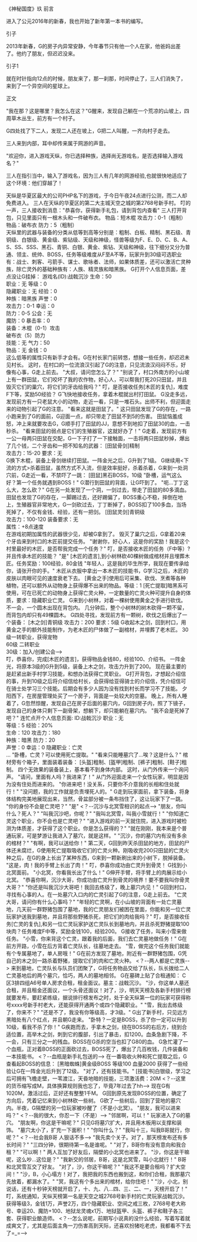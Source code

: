 《神秘国度》玖
前言

进入了公元2016年的新春，我也开始了新年第一本书的编写。

引子

2013年新春，G的房子内异常安静，今年春节只有他一个人在家，他爸妈出差了。他约了朋友，但迟迟没来。

引子1

就在时针指向12点的时候，朋友来了，那一刹那，时间停止了，三人们消失了，来到了一个异空间的星球上。

正文

"我在那？这是哪里？我怎么在这？"G醒来，发现自己躺在一个荒凉的山坡上，四周草木丛生，前方有一个村子。

G四处找了下二人，发现二人还在坡上，G把二人叫醒，一齐向村子走去。

三人来到内部，耳中却传来属于网游的声音。

"欢迎你，进入游戏天纵，你已选择种族，选择尚无游戏名，是否选择输入游戏名？"

三人在指引当中，输入了游戏名，因为三人有几年的网游经验,也就很快地适应了这个环境：他们穿越了！

<?--这里字写的有点潦草，不知道写的是"九年"还是"几年"，这里就写做"几年"了-->

天纵是华夏区最大的公司PHP名下的游戏，于今日午夜24点进行公测，而二人却免费进入。

<?--天纵这个游戏的设定怎么说呢，属于需要戴着VR设备才能游玩的那种虚拟现实网游,妥妥的刀剑神域既视感有木有=—+-->

三人在天纵的华夏区的第二大主城天空之城的第2768号新手村。

叮的一声，三人接收到消息："恭喜你，获得新手礼包，请到背包内查看"

三人打开背包，只见里面只有一根木头和一件破布衣。

物品：短木棍 攻击力：0-1（粗制）<br>
物品：破布衣 防力：5（粗制）<br>

天纵里的武器与装备的分类从低等到高等分别是：粗制、白板、精制、黑石级、青铜级、白银级、黄金级、紫钻级、天级和神级，怪兽等级为F、E、D、C、B、A、S、SS、SSS、黑石、青铜、白银、黄金、紫钻、天级和神级，往下细分又分为普通、领主、统帅、BOSS，任务等级难度从F至A不等，玩家升到30级可选职业有：战士、刺客、弓箭手、谋士、歌咏者、法师，如果体质差，还可以激活亡灵种族，除亡灵外的基础种族有：人族、精灵族和暗黑族。
<?--你还别说，当年这些武器装备怪兽和种族分的蛮细，就是后面没什么出场的机会/乐-->
G打开个人信息页面，差点没让G挂掉：

游戏名(ID):战戟沉沙   生命：50<br>
职业：无   等级：0<br>
隐藏职业：无   经验：0<br>
种族：暗黑族   声誉：0<br>
攻击力：0-1   幸运：0<br>
防力：0-5   公会：无<br>
魔防：0   暴击率：0<br>
装备：木棍（0-1）攻击<br>
    破布衣（5）防力<br>
技能：无   气力：50<br>
物品：无   金钱：0<br>

<?--说实话后面经常喜欢用个人信息凑字数，我想办法单独展示出来吧-->

这么低等的属性只有新手才会有。G在村长家门前转悠，想接一些任务，却迟迟未见村长。

这时，在村口的一位流浪汉引起了G的注意，只见流浪汉闷闷不乐，好像有心事，G走上前去。

"大叔，请问您怎么了？"

"别说了，村口外南方的小山坡上有一群田鼠，它们咬坏了我的农作物，好心人，可以帮我打死20只田鼠，并且毁灭它们的巢穴，将它们的牙齿给我吗？"

叮，是否接收任务[木匠的复仇]，难度F下等，奖励50经验？

G飞快地接收任务，拿着木棍就出村打田鼠。

G没走多远，发现前方有一只老鼠大小的动物，走近一看，只是一堆石头。出师不利，但迎面走来的动物引起了G的注意。

<?--以前一直不会写"迎"这个字，全写错了hh-->

"看来这就是田鼠了。"

这只田鼠发现了G的存在，一路小跑来到了G的面前，G迎面一点，却只带走了田鼠不到5的伤害。

田鼠恼羞成怒，冲上来就要攻击G，G顺手打了田鼠的JJ，意想不到地扣了田鼠30的血，一击秒杀。

"看来田鼠的弱点是它们的生殖器官，这就好办了！"

G走着，发现前方有一公一母两只田鼠在交配，G一下子打了一下接触面，一击将两只田鼠秒掉，爆出了几个钱，二个牙齿和一把不知名的武器：

[田鼠骨剑]精制<br>
攻击力：15-20   要求：无<br>

G换下木棍，装备上骨剑继续打田鼠。一阵金光之后，G升到了1级。

G继续用<下流的方式>杀着田鼠，虽然方式不入流，但是效率挺好，杀着杀着，G来到一处洞穴前，G走近一看，不禁吓了一跳：

[田鼠]黑石BOSS，10级

"卧槽，运气这么好？第一个任务就遇到BOSS！"

G潜行到田鼠的背面，让G吓到了。

"呃...丁丁这么大，怎么砍？"

G在另一处发现了一个洞，一剑过去，带走了田鼠的80多滴血。

<?--爆菊/笑-->

田鼠也发现了G的存在，一脚踢过去，还好踢偏了，BOSS重心不稳，摔倒在地上，生殖器官非常地大，G一剑砍过去，丁丁断掉了，BOSS扣了100多血，当场死掉了，不仅有金钱、经验，还有一把剑。

[田鼠灵剑]青铜级<br>
攻击力：100-120   装备要求：无<br>
属性：+8点速度<br>

在游戏初期加属性的武器很少见，却被G拿到了。

毁灭了巢穴之后，G拿着20来个牙齿来到村口的木匠前提交任务。

"谢谢你，好心人，这是你的奖励！我是这个村里最好的木匠，是否帮我完成一个任务？"

叮，是否接收木匠的任务（F中等）?并且传承木匠的技能？

"是"

[木匠的遗言],到小树林砍40棵树做成棺材并且埋葬木匠。任务奖励：100经验，80金钱

"年轻人，这是我的毕生所学，我现在要传承给你，请张开你的手。"

木匠从衣服中拿出一本木匠的技能书，G学习之后，木匠的皮肤以肉眼可见的速度衰老下去。

[黄金之手]使用后可采集、砍伐、烹煮等各种植物，还可以额外从动物身上获得爆不出来的物品。等级：1

[死亡提取]暗黑系可使用，可在已死亡的动物身上获得亡灵火种，一定数量的亡灵火种可提升自身的体质，要求：隐藏职业亡灵。

G来到小树林，对着一棵树使用黄金之手进行砍伐。不一会，一个圆木出现在背包内。

几分钟后，整个小树林的树木砍得一颗不留，而背包内却只有49棵圆木。

G四处寻找，发现前方有一颗树，砍伐之后爆出了一个装备：
[木之剑]青铜级
攻击力：200   要求：5级

G收起木之剑，回到村口，用黄金之手的额外技能制作，为老木匠的尸体做了一副棺材，并埋葬了老木匠。

<?--10级 出新手村<br>
30级一转职业，获得宠物<br>
60级 二转职业<br>
30级：加入/创建公会--><br>

叮，恭喜你，完成[木匠的遗言]，获得物品金钱80，经验100、介绍书。

一阵金光，将原本3级的G升到5级，装备上木之剑，攻击力升到了200。

现在最主要的是赶紧出新手村学习技能，和想办法获得亡灵职业。

G打开背包，才想起介绍信的事，升到10级之后将介绍信给村长，会获得给亚得骑士的介绍信，凭介绍信可在骑士处学习三个技能。后期会有多少人因为没有找到村长而学习不了技能。

夕阳西下，在房屋管理处买了一个房子，背面是一处较大的空墓。

晚上，所有人睡着了，G忽然惊醒，发现自己在房子后面的墓穴内，G回到房子内，照了下镜子，发现自己的身体只剩下一副骨架，想躺下，却只能躺在墓穴内。

"我不会是死掉了吧？"

连忙点开个人信息页面:

ID:战戟沉沙   职业：无<br>
等级：5   经验：20%<br>
生命：120   攻击力：180<br>
种族：暗黑   防力：20<br>
声誉：0   幸运：0   隐藏职业：亡灵<br>
...

"卧槽，亡灵？可以使用死亡提取。"

"看来只能睡墓穴了...唉？这是什么？"

棺材旁有个箱子，里面装着装备：

[头盔]粗制、[盔甲]粗制、[裤子]粗制、[鞋子]粗制。

四个无效果的装备装上，基本看不到身体内部。

这时，从门外传来一个询问声。

"请问，里面有人吗？我进来了！"

从门外迎面走来一个女性玩家，明显是因为没有住处而进来的。

"你进来吧！没关系，只要你不介意我的长相和住处就行！"

"没问题，我的工作就是负责埋死人的。"

G走到玩家面前，拿下装备，将身体结构完美地展现出来，当然，骨盆部分被一条布挡住了，这让玩家下了一跳。

"你的身份不会是亡灵吧？"

"是"

<？--沉沙与北冥雪相识的起点-->

"朋友，你叫什么？死人？"

"叫我沉沙吧，你呢？"

"我叫北冥雪，叫我小雪就行！"

"你知道亡灵这个职业，你不会也是亡灵吧？"

"进入游戏的前一天就住院，进入游戏时被检测为体质差，才获得了这个职业。你是怎么获得的？"

"就在刚刚，我本来是个普通玩家，可是梦游让我进入了墓穴，就是这样。"

"沉沙，你的墓穴内有没有多余的棺材？"

"有啊，我可以送给你！"

第二天，G回到昨天杀田鼠的地方，田鼠的尸体还未腐烂，G使用死亡提取吸收它们的亡灵火种。刚吸收完200只田鼠的亡灵火种之后，在G的身上长出了某种东西，G来到一颗新刷出来的小树下，脱掉装备。

"这是，肉！我的手臂上长出了肉！"

叮，恭喜你成功由亡灵升到骨灵！

G找到小北冥面前。

"小北冥，你看我长出了什么！"

G伸开手臂，将手臂上的肉展示给小北冥。

"恭喜你啊，沉沙大哥，你成功由亡灵升到骨灵的境界！要不要我叫你骨灵大哥？"

"你还是叫我沉沙大哥吧！我回去练级了，晚上墓穴内见！"

G回到村口，寻找有心事的人。在一处墓穴入口内的亡灵引起了G的注意，G走上前去。

"亡灵大哥，请问你有什么心事吗？"

"年轻的亡灵啊，在小山坡的背面有一处亡灵墓地，几天前一群野猪包围了墓地，我的亡灵朋友们被困在里面，你能和另一位亡灵玩家护送我到墓地，并且将那些野猪杀死，把它们的肉给我吗？"

叮，是否接收任务[亡灵的复仇],和另一位亡灵玩家护送亡灵队长到墓地内，并且杀死野猪提取100块肉？任务难度F中等，奖励金钱100，经验200。

G接收了任务，叫来小雪来做任务。

"小雪，你来背这个亡灵，跟着我的后面，我们去亡灵墓地做任务！"

G在前方开路，小雪在后方背着亡灵队长，往墓地走去。

"雪，做完这个任务我们就能有个专属墓地了，单人房哦！"

G在前方发现了墓地，附近有一群野猪包围，G凭自己的木之剑一路杀着野猪，提取它们的肉和亡灵火种。

<？--两人都是亡灵族-->

来到墓地，亡灵队长与队员们团聚了，G将任务物品交给了队长，队长拨给二人亡灵基地后的两个墓穴，恰巧，两人的墓地相邻。

G在墓碑上贴了合租通知：

C区3排四组A6号单人房求合租，租金面议。墓主：战戟沉沙。

"沙，你这单人墓还合租，并且租金还面议，一个头骨还面议！对了，沙，明天天榜及各新手村排行榜就要发布，要赶紧练级，据说排行榜发布之时，处于全天纵第一位的玩家可获得称号xxxx号新手村老大，还能获得开通两个或四个隐藏职业。"

"雪，我出去练级了，你来不？"

"还是不了，我没有你等级高，才3级。"

G出了新手村，只见远方黑暗处有八个红点，并且朝G走来。

"卧特？一定是BOSS，杀了你一定可以升到10级，看我不杀了你！"

G疾跑而去，手拿木之剑，绕在BOSS的右后方，绕到合适位置，高举木之剑，刺到它的腹部，引出了暴击，扣1200。血条急剧下降，不一会，只有三分之一的残血。BOSS在G杀的空当也扣了G80的血。

G急忙灌了一个血瓶，正对着BOSS的正面砍过去，BOSS死了，爆出了几百枚钱，几件装备和一本技能书。

<？--血瓶是新手礼包送的-->

在一番吸收火种和死亡提取之后，G查看起BOSS的信息：

[黑暗蜘蛛]黄金级BOSS   等级100   血量2000

获得了一些经验让G在一阵金光后升到了12级。

"对了，还有技能书。"

[技能书]白银级，学习之后可拥有飞檐走壁，一苇渡江，天昏地暗的技能，三项激活费：20M

<？--这里的货币缩写成M，具体换算规则我也忘了，毕竟7年过去了hh-->

现在G有1020M，激活过后，正好还有整整1千M。

G回到原先发现BOSS的位置，确定了方向后，凭着记忆来到小树林砍一些树。

G砍了一些树后，回到了营地的墓穴内。半夜，G隔壁的另一位玩家被吵醒了（不是小北冥）。

"朋友，我可以进来吗？"

<？--我的很大，你忍一下（不是）-->

"邻居啊，可以！"

玩家进入了G的墓穴。

"朋友啊，你这是干嘛呢？"

只见G将墓穴扩大，并且用木板用以支撑和装饰。

"墓穴太小了，扩充一下面积！"

"你叫什么？"

"我叫十三，叫我B哥就行，你呢？"

<？--社会我B哥 人狠话不多-->

"我先卖个关子。对了，那天榜发布还有多长时间？"

"三四分钟，很期待第一名是谁呢。"

"对了，B哥你有没有意向和我合租？"

"可以啊！"

两人互加了好友后，隔壁的小北冥也进来了。

"沙，你这是干嘛呢，这么吵...这位是？"

"我新交的邻居，B哥，这是北冥雪，叫小北就行！"

B哥和北冥雪互交了好友。

"对了，沙，你这干嘛呢？"

"我这不是要合租吗？扩大空间！"

"沙，B，小心塌方！对了，我把我的东西也搬到这，和你们合租，我那墓穴先放着，都漏水了。"

"冥，我这有个多出来的棺材，给你住吧！"

"沙，小北，别说话，还有十秒钟天榜就开启了，十、九、八...四、三、二、一，天榜开启了！"

叮，系统通知，天纵天榜第一名是天空之城2768号新手村的亡灵玩家战戟沉沙。获得等级3，金钱1万，声誉2万，四个隐藏职业、空间之戒三枚，2768号老大称号、幸运20、魔防+100、地狱龙灵魂x1万、地狱盔甲、头盔、裤子和鞋子各三套、获得职业酿造师。

<？--怎么说呢，前期写小说真的没什么经验，写着写着就成爽文了，尤其是后面主角一刀伤害高到天际，还喜欢扮猪吃老虎，我都看不下去了=_=-->

